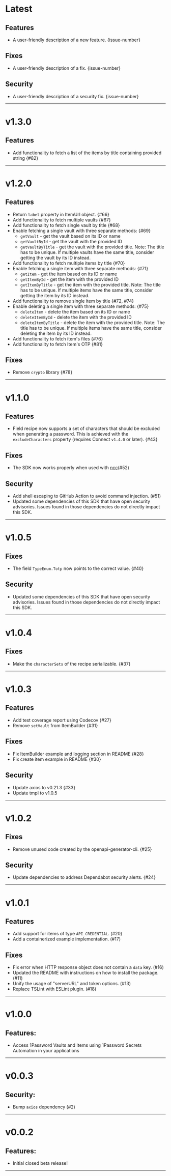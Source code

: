 [//]: # (START/LATEST)
# Latest

## Features
  * A user-friendly description of a new feature. {issue-number}

## Fixes
 * A user-friendly description of a fix. {issue-number}

## Security
 * A user-friendly description of a security fix. {issue-number}

---

[//]: # (START/v1.3.0)
# v1.3.0

## Features
 * Add functionality to fetch a list of the items by title containing provided string {#82}

---

[//]: # (START/v1.2.0)
# v1.2.0

## Features
 * Return `label` property in ItemUrl object. {#66}
 * Add functionality to fetch multiple vaults {#67}
 * Add functionality to fetch single vault by title {#68}
 * Enable fetching a single vault with three separate methods: {#69}
    - `getVault` - get the vault based on its ID or name
    - `getVaultById` - get the vault with the provided ID
    - `getVaultByTitle` - get the vault with the provided title. Note: The title has to be unique. If multiple vaults have the same title, consider getting the vault by its ID instead.
 * Add functionality to fetch multiple items by title {#70}
 * Enable fetching a single item with three separate methods: {#71}
    - `getItem` - get the item based on its ID or name
    - `getItemById` - get the item with the provided ID
    - `getItemByTitle` - get the item with the provided title. Note: The title has to be unique. If multiple items have the same title, consider getting the item by its ID instead.
 * Add functionality to remove single item by title {#72, #74}
 * Enable deleting a single item with three separate methods:  {#75}
    - `deleteItem` - delete the item based on its ID or name
    - `deleteItemById` - delete the item with the provided ID
    - `deleteItemByTitle` - delete the item with the provided title. Note: The title has to be unique. If multiple items have the same title, consider deleting the item by its ID instead.
 * Add functionality to fetch item's files {#76}
 * Add functionality to fetch Item's OTP {#81}

 ## Fixes
 * Remove `crypto` library {#78}

---

[//]: # (START/v1.1.0)
# v1.1.0

## Features
 * Field recipe now supports a set of characters that should be excluded when generating a password. This is achieved with the `excludeCharacters` property (requires Connect `v1.4.0` or later). {#43}

## Fixes
 * The SDK now works properly when used with [ncc](https://github.com/vercel/ncc)(#52)

## Security
 * Add shell escaping to GitHub Action to avoid command injection. (#51)
 * Updated some dependencies of this SDK that have open security advisories. Issues found in those dependencies do not directly impact this SDK.

---

[//]: # (START/v1.0.5)
# v1.0.5

## Fixes
 * The field `TypeEnum.Totp` now points to the correct value. {#40}

## Security
 * Updated some dependencies of this SDK that have open security advisories. Issues found in those dependencies do not directly impact this SDK.

---

[//]: # (START/v1.0.4)
# v1.0.4

## Fixes
 * Make the `characterSets` of the recipe serializable. {#37}

---

[//]: # (START/v1.0.3)
# v1.0.3

## Features
* Add test coverage report using Codecov {#27}
* Remove `setVault` from ItemBuilder {#31}

## Fixes
* Fix ItemBuilder example and logging section in README {#28}
* Fix create item example in README {#30}

## Security
* Update axios to v0.21.3 {#33}
* Update tmpl to v1.0.5

---

[//]: # (START/v1.0.2)
# v1.0.2

## Fixes
* Remove unused code created by the openapi-generator-cli. {#25}

## Security
* Update dependencies to address Dependabot security alerts. {#24}

---

[//]: # ("START/v1.0.1")

# v1.0.1

## Features

-   Add support for items of type `API_CREDENTIAL`. (#20)
-   Add a containerized example implementation. (#17)

## Fixes

-   Fix error when HTTP response object does not contain a `data` key. (#16)
-   Updated the README with instructions on how to install the package. (#11)
-   Unify the usage of "serverURL" and token options. (#13)
-   Replace TSLint with ESLint plugin. (#18)

---

[//]: # "START/v1.0.0"

# v1.0.0

## Features:

-   Access 1Password Vaults and Items using 1Password Secrets Automation in your applications

---

[//]: # "START/v0.0.3"

# v0.0.3

## Security:

-   Bump `axios` dependency (#2)

---

[//]: # "START/v0.0.2"

# v0.0.2

## Features:

-   Initial closed beta release!

---
